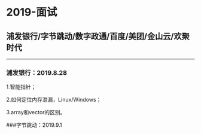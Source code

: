 # 2019-面试
## 浦发银行/字节跳动/数字政通/百度/美团/金山云/欢聚时代
***
### 浦发银行：2019.8.28
1.智能指针；

2.如何定位内存泄漏，Linux/Windows；

3.array和vector的区别。


###字节跳动：2019.9.1
